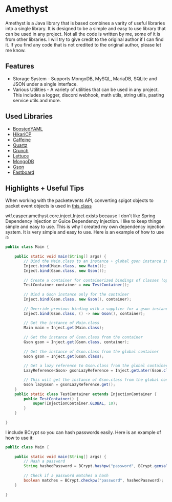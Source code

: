 # Amethyst

Amethyst is a Java library that is based combines a varity of useful libraries
into a single library. It is designed to
be a simple and easy to use library that can be used in any project. Not all the
code is written by me, some of it is
from other libraries. I will try to give credit to the original author if I can
find it. If you find any code that is
not credited to the original author, please let me know.

## Features

* Storage System - Supports MongoDB, MySQL, MariaDB, SQLite and JSON under a
  single interface.
* Various Utilities - A variety of utilities that can be used in any project.
  This includes a logger, discord webhook,
  math utils, string utils, pasting service utils and more.

## Used Libraries

* [BoostedYAML](https://github.com/dejvokep/boosted-yaml)
* [HikariCP](https://github.com/brettwooldridge/HikariCP)
* [Caffeine](https://github.com/ben-manes/caffeine)
* [Quartz](https://github.com/quartz-scheduler/quartz)
* [Crunch](https://github.com/Redempt/Crunch)
* [Lettuce](https://github.com/lettuce-io/lettuce-core)
* [MongoDB](https://github.com/mongodb/mongo-java-driver)
* [Gson](https://github.com/google/gson)
* [Fastboard](https://github.com/MrMicky-FR/FastBoard)

## Highlights + Useful Tips

When working with the packetevents API, converting spigot objects to packet event objects is used in [this class](https://github.com/retrooper/packetevents/blob/2.0/spigot/src/main/java/io/github/retrooper/packetevents/util/SpigotConversionUtil.java)

wtf.casper.amethyst.core.inject.Inject exists because I don't like Spring Dependency Injection or Guice Dependency Injection. I like to keep things simple and easy to use. This is why I created my own dependency injection system. It is very simple and easy to use. Here is an example of how to use it:

```java
public class Main {
    
    public static void main(String[] args) {
        // Bind the Main.class to an instance + global gson instance in the global/default container
        Inject.bind(Main.class, new Main());
        Inject.bind(Gson.class, new Gson());
      
        // Create a container for containerized bindings of classes (optional, there is a global one)
        TestContainer container = new TestContainer();
        
        // Bind a Gson instance only for the container
        Inject.bind(Gson.class, new Gson(), container);
        
        // Override previous binding with a supplier for a gson instance for new instance every time in that container
        Inject.bind(Gson.class, () -> new Gson(), container);
        
        // Get the instance of Main.class
        Main main = Inject.get(Main.class); 
      
        // Get the instance of Gson.class from the container
        Gson gson = Inject.get(Gson.class, container);
        
        // Get the instance of Gson.class from the global container
        Gson gson = Inject.get(Gson.class); 
        
        // Get a lazy reference to Gson.class from the global container. This is useful if you want to get the object before its created and use it after its created.
        LazyReference<Gson> gsonLazyReference = Inject.getLater(Gson.class);

        // This will get the instance of Gson.class from the global container. When this is ran for the first time it'll run the get function and then cache the value.
        Gson lazyGson = gsonLazyReference.get();
    }
    public static class TestContainer extends InjectionContainer {
        public TestContainer() {
            super(InjectionContainer.GLOBAL, 10);
        }
    } 
    
}
```

I include BCrypt so you can hash passwords easily. Here is an example of how to use it:

```java
public class Main {
    
    public static void main(String[] args) {
        // Hash a password
        String hashedPassword = BCrypt.hashpw("password", BCrypt.gensalt());
        
        // Check if a password matches a hash
        boolean matches = BCrypt.checkpw("password", hashedPassword);
    }
    
}
```